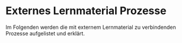 # Externes Lernmaterial Prozesse

Im Folgenden werden die mit externem Lernmaterial zu verbindenden Prozesse aufgelistet und erklärt.